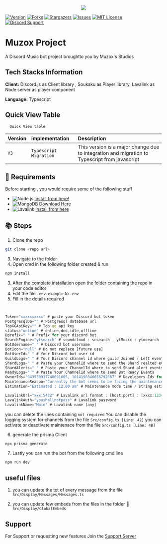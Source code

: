 
<center><img src="https://capsule-render.vercel.app/api?type=waving&color=gradient&height=200&section=header&text=MuzoxStudios&fontSize=70&fontAlignY=35&animation=twinkling&fontColor=gradient" /></center> 

[![Version][version-github-shield]](version-url)
[![Forks][forks-github-shield]](https://github.com/vishalonlyy/Muzox-Clone/network/members)
[![Stargazers][stars-github-shield]](https://github.com/vishalonlyy/Muzox-Clone/stargazers)
[![Issues][issues-github-shield]](https://github.com/vishalonlyy/Muzox-Clone/issues)
[![MIT License][license-github-shield]](https://github.com/vishalonlyy/Muzox-Clone/blob/master/LICENSE)
[![Discord Support](https://discordapp.com/api/guilds/936226552256036926/widget.png?style=shield)](SupportServer)


[chat-discord=shield]: https://img.shields.io/discord/936226552256036926?style=for-the-badge
[version-github-shield]: https://img.shields.io/github/package-json/v/vishalonlyy/Muzox-Clone?style=for-the-badge
[forks-github-shield]: https://img.shields.io/github/forks/vishalonlyy/Muzox-Clone?style=for-the-badge
[stars-github-shield]: https://img.shields.io/github/stars/vishalonlyy/Muzox-Clone?style=for-the-badge
[issues-github-shield]: https://img.shields.io/github/issues/vishalonlyy/Muzox-Clone?style=for-the-badge
[license-github-shield]: https://img.shields.io/github/license/vishalonlyy/Muzox-Clone?style=for-the-badge

[SupportServer]: https://discord.gg/EdKH2YsrW7

# Muzox Project

A Discord Music bot project broughtto you by Muzox's Studios 

## Tech Stacks Information 

**Client:** Discord.js as Client library , Soukaku as Player library, Lavalink as Node server as player component 

**Language:** Typescript 


## Quick View Table

```http
  Quick View table 
```

| Version | implementation     | Description                       |
| :-------- | :------- | :-------------------------------- |
| `V3`      | `Typescript Migration` | This version is a major change due to integration and migration to Typescript from javascript |

## 🔧 Requirements

Before starting , you would require some of the following stuff 

- ![Node.js](https://img.shields.io/badge/Node.js-43853D?style=for-the-badge&logo=node.js&logoColor=white) [Install from here!](https://nodejs.org/en/download/)
- ![MongoDB](https://img.shields.io/badge/MongoDB-4EA94B?style=for-the-badge&logo=mongodb&logoColor=white) [Download Here](https://www.mongodb.com/try/download/community)
- ![Lavalink](https://img.shields.io/badge/Lavalink-7289DA?style=for-the-badge&logo=fire&logoColor=white) [install from here](https://github.com/freyacodes/Lavalink)

## 📚 Steps 
1. Clone the repo
```bash 
git clone <repo url>
```
3. Navigate to the folder 
2. Open cmd in the following folder created & run
```bash 
npm install
```
3. After the complete installation open the folder containing the repo in your code editor 
4. Edit the file ```.env.example``` to ```.env```
5. Fill in the details required 
```js


Token="xxxxxxxxxx" # paste your Discord bot token
PostgresqlDb="" # Postgresql database url
TopGGApiKey="" # Top.gg api key
status="online" # online,dnd,idle,offline
Dprefix=" " # Prefix for your discord bot
SearchEngine="ytsearch" # soundcloud : scsearch , ytMusic : ytmsearch , yt : ytsearch
BotUsername=" " # Discord bot username
BotIcon="null" # Do not replace [future use]
BotUserId=" " # Your Discord bot user id
GuildLogs=" " # Your Discord channel id where guild Joined / Left events would trigger
ShardLogs=" " # Paste your ChannelId where to send the Shard realted events
ShardAlerts=" " # Paste your ChannelId where to send Shard alert events
ReadyLogs=" " # Paste Your ChannelId where to send Bot Ready Events
OwnerIds="943530917748691005, 1014198346656792667" # Developers Ids for dev acess commands 
MaintenanceReason="Currently the bot seems to be facing the maintenance mode" # Maintenance mode reason [to notify users when cmd is triggered & maintenace : True]
Estimation="Estimated : 12.00 am" # Maintenance mode time / string estimations

LavalinkUrl="xxx:5432" # Lavalink url format : [host:port] : [xxxx:1234]
LavalinkAuth="youshallnotpass" # Lavalink password
LavalinkName="Main" # Lavalink name [any]
```
you can delete the lines containing `not required`
You can disable the logging system for channels from the file `Src/config.ts [Line: 42]`
you can activate or deactivate maintenace from the file `Src/config.ts [Line: 48]`


6. generate the prisma Client 
```bash 
npx prisma generate
```
7. Lastly you can run the bot from the following cmd line
```bash
npm run dev
```
## useful files
1. you can update the txt of every message from the file
```Src/Display/Messages/Messages.ts```

2. you can update few embeds from the files in the folder 📂 
```Src/Display/GlobalEmbeds ```

## Support
For Support or requesting new features Join the [Support Server](SupportServer)
